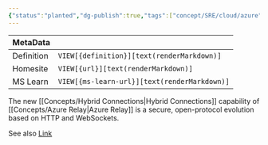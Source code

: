 ```yaml
---
{"status":"planted","dg-publish":true,"tags":["concept/SRE/cloud/azure"],"creation_date":"2024-05-05 08:17","definition":"undefined","ms-learn-url":"https://learn.microsoft.com/en-us/azure/service-bus-relay/relay-hybrid-connections-protocol/","url":"undefined","permalink":"/concepts/azure-relay-hybrid-connections/","dgPassFrontmatter":true}
---
```



| MetaData   |                                              |
| ---------- | -------------------------------------------- |
| Definition | `VIEW[{definition}][text(renderMarkdown)]`   |
| Homesite   | `VIEW[{url}][text(renderMarkdown)]`          |
| MS Learn   | `VIEW[{ms-learn-url}][text(renderMarkdown)]` |
The new [[Concepts/Hybrid Connections\|Hybrid Connections]] capability of [[Concepts/Azure Relay\|Azure Relay]] is a secure, open-protocol evolution based on HTTP and WebSockets.

See also [Link](https://learn.microsoft.com/en-us/azure/azure-relay/relay-hybrid-connections-protocol)
